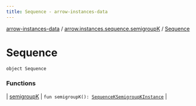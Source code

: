 ```yaml
---
title: Sequence - arrow-instances-data
---
```


[arrow-instances-data](../../index.html) / [arrow.instances.sequence.semigroupK](../index.html) / [Sequence](./index.html)

# Sequence

`object Sequence`

### Functions

| [semigroupK](semigroup-k.html) | `fun semigroupK(): `[`SequenceKSemigroupKInstance`](../../arrow.instances/-sequence-k-semigroup-k-instance/index.html) |

